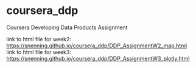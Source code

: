 # coursera_ddp
Coursera Developing Data Products Assignment

link to html file for week2: 
<https://snenning.github.io/coursera_ddp/DDP_AssignmentW2_map.html>  
link to html file for week3: 
<https://snenning.github.io/coursera_ddp/DDP_AssignmentW3_plotly.html>
